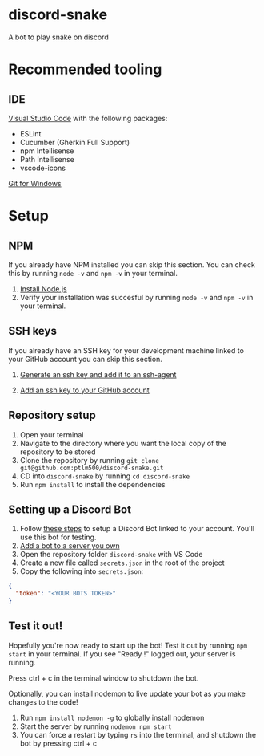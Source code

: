 # discord-snake

A bot to play snake on discord

# Recommended tooling

## IDE
[Visual Studio Code](https://code.visualstudio.com/) with the following packages:

- ESLint
- Cucumber (Gherkin Full Support)
- npm Intellisense
- Path Intellisense
- vscode-icons

[Git for Windows](https://gitforwindows.org/)

# Setup

## NPM
If you already have NPM installed you can skip this section. You can check this by running `node -v` and `npm -v` in your terminal.

1. [Install Node.js](https://www.npmjs.com/get-npm)
2. Verify your installation was succesful by running `node -v` and `npm -v` in your terminal.

## SSH keys
If you already have an SSH key for your development machine linked to your GitHub account you can skip this section.

1. [Generate an ssh key and add it to an ssh-agent](https://help.github.com/en/articles/generating-a-new-ssh-key-and-adding-it-to-the-ssh-agent)

2. [Add an ssh key to your GitHub account](https://help.github.com/en/articles/adding-a-new-ssh-key-to-your-github-account)

## Repository setup

1. Open your terminal
2. Navigate to the directory where you want the local copy of the repository to be stored
3. Clone the repository by running `git clone git@github.com:ptlm500/discord-snake.git`
4. CD into `discord-snake` by running `cd discord-snake`
5. Run `npm install` to install the dependencies

## Setting up a Discord Bot

1. Follow [these steps](https://discordjs.guide/preparations/setting-up-a-bot-application.html) to setup a Discord Bot linked to your account. You'll use this bot for testing.
2. [Add a bot to a server you own](https://discordjs.guide/preparations/adding-your-bot-to-servers.html#bot-invite-links)
3. Open the repository folder `discord-snake` with VS Code
4. Create a new file called `secrets.json` in the root of the project
5. Copy the following into `secrets.json`:

```json
{
  "token": "<YOUR BOTS TOKEN>"
}
```

## Test it out!
Hopefully you're now ready to start up the bot! Test it out by running `npm start` in your terminal.
If you see "Ready !" logged out, your server is running.

Press ctrl + c in the terminal window to shutdown the bot.

Optionally, you can install nodemon to live update your bot as you make changes to the code!

1. Run `npm install nodemon -g` to globally install nodemon
2. Start the server by running `nodemon npm start`
3. You can force a restart by typing `rs` into the terminal, and shutdown the bot by pressing ctrl + c
